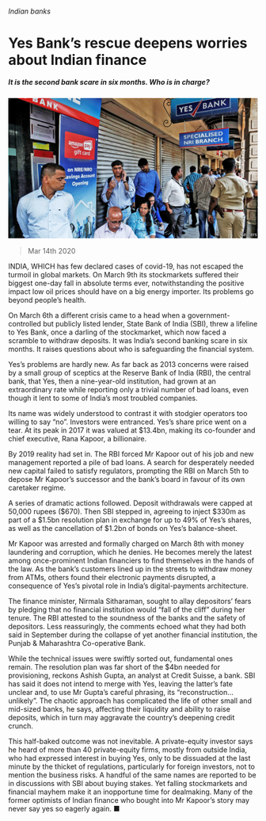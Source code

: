 ###### Indian banks

# Yes Bank’s rescue deepens worries about Indian finance 

##### It is the second bank scare in six months. Who is in charge? 

![image](images/20200314_FNP003_0.jpg) 

> Mar 14th 2020 

INDIA, WHICH has few declared cases of covid-19, has not escaped the turmoil in global markets. On March 9th its stockmarkets suffered their biggest one-day fall in absolute terms ever, notwithstanding the positive impact low oil prices should have on a big energy importer. Its problems go beyond people’s health.

On March 6th a different crisis came to a head when a government-controlled but publicly listed lender, State Bank of India (SBI), threw a lifeline to Yes Bank, once a darling of the stockmarket, which now faced a scramble to withdraw deposits. It was India’s second banking scare in six months. It raises questions about who is safeguarding the financial system.


Yes’s problems are hardly new. As far back as 2013 concerns were raised by a small group of sceptics at the Reserve Bank of India (RBI), the central bank, that Yes, then a nine-year-old institution, had grown at an extraordinary rate while reporting only a trivial number of bad loans, even though it lent to some of India’s most troubled companies.

Its name was widely understood to contrast it with stodgier operators too willing to say “no”. Investors were entranced. Yes’s share price went on a tear. At its peak in 2017 it was valued at $13.4bn, making its co-founder and chief executive, Rana Kapoor, a billionaire.

By 2019 reality had set in. The RBI forced Mr Kapoor out of his job and new management reported a pile of bad loans. A search for desperately needed new capital failed to satisfy regulators, prompting the RBI on March 5th to depose Mr Kapoor’s successor and the bank’s board in favour of its own caretaker regime.

A series of dramatic actions followed. Deposit withdrawals were capped at 50,000 rupees ($670). Then SBI stepped in, agreeing to inject $330m as part of a $1.5bn resolution plan in exchange for up to 49% of Yes’s shares, as well as the cancellation of $1.2bn of bonds on Yes’s balance-sheet.

Mr Kapoor was arrested and formally charged on March 8th with money laundering and corruption, which he denies. He becomes merely the latest among once-prominent Indian financiers to find themselves in the hands of the law. As the bank’s customers lined up in the streets to withdraw money from ATMs, others found their electronic payments disrupted, a consequence of Yes’s pivotal role in India’s digital-payments architecture.

The finance minister, Nirmala Sitharaman, sought to allay depositors’ fears by pledging that no financial institution would “fall of the cliff” during her tenure. The RBI attested to the soundness of the banks and the safety of depositors. Less reassuringly, the comments echoed what they had both said in September during the collapse of yet another financial institution, the Punjab &amp; Maharashtra Co-operative Bank.

While the technical issues were swiftly sorted out, fundamental ones remain. The resolution plan was far short of the $4bn needed for provisioning, reckons Ashish Gupta, an analyst at Credit Suisse, a bank. SBI has said it does not intend to merge with Yes, leaving the latter’s fate unclear and, to use Mr Gupta’s careful phrasing, its “reconstruction…unlikely”. The chaotic approach has complicated the life of other small and mid-sized banks, he says, affecting their liquidity and ability to raise deposits, which in turn may aggravate the country’s deepening credit crunch.

This half-baked outcome was not inevitable. A private-equity investor says he heard of more than 40 private-equity firms, mostly from outside India, who had expressed interest in buying Yes, only to be dissuaded at the last minute by the thicket of regulations, particularly for foreign investors, not to mention the business risks. A handful of the same names are reported to be in discussions with SBI about buying stakes. Yet falling stockmarkets and financial mayhem make it an inopportune time for dealmaking. Many of the former optimists of Indian finance who bought into Mr Kapoor’s story may never say yes so eagerly again. ■


